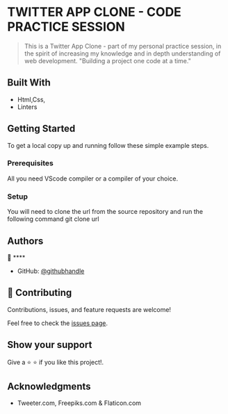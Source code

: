 # TWITTER APP CLONE - CODE PRACTICE SESSION

> This is a Twitter App Clone - part of my personal practice session, in the spirit of increasing my knowledge and in depth understanding of web development. "Building a project one code at a time."

## Built With

- Html,Css,
- Linters

## Getting Started

To get a local copy up and running follow these simple example steps.

### Prerequisites

All you need VScode compiler or a compiler of your choice.

### Setup

You will need to clone the url from the source repository and run the following command git clone url

## Authors

👤 \*\*\*\*

- GitHub: [@githubhandle](felixDev22)

## 🤝 Contributing

Contributions, issues, and feature requests are welcome!

Feel free to check the [issues page](https://github.com).

## Show your support

Give a ⭐️ ⭐️ if you like this project!.

## Acknowledgments

- Tweeter.com, Freepiks.com & Flaticon.com
